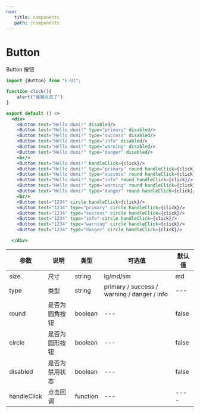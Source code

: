 ```yaml
---
nav:
   title: components
   path: /components
---
```


# Button

Button 按钮

```jsx
import {Button} from "E-UI";

function click(){
    alert("我被点击了")
}

export default () =>
  <div>
    <Button text="Hello dumi!" disabled/>
    <Button text="Hello dumi!" type="primary" disabled/>
    <Button text="Hello dumi!" type="success" disabled/>
    <Button text="Hello dumi!" type="info" disabled/>
    <Button text="Hello dumi!" type="warning" disabled/>
    <Button text="Hello dumi!" type="danger" disabled/>
    <br/>
    <Button text="Hello dumi!" handleClick={click}/>
    <Button text="Hello dumi!" type="primary" round handleClick={click}/>
    <Button text="Hello dumi!" type="success" round handleClick={click}/>
    <Button text="Hello dumi!" type="info" round handleClick={click}/>
    <Button text="Hello dumi!" type="warning" round handleClick={click}/>
    <Button text="Hello dumi!" type="danger" round handleClick={click}/>
    <br/>
    <Button text="1234" circle handleClick={click}/>
    <Button text="1234" type="primary" circle handleClick={click}/>
    <Button text="1234" type="success" circle handleClick={click}/>
    <Button text="1234" type="info" circle handleClick={click}/>
    <Button text="1234" type="warning" circle handleClick={click}/>
    <Button text="1234" type="danger" circle handleClick={click}/>

  </div>

```

| 参数       | 说明      | 类型       | 可选值                                         | 默认值   |
|----------|---------|----------|---------------------------------------------|-------|
| size     | 尺寸      | string   | lg/md/sm                                    | md    |
| type     | 类型      | string   | primary / success / warning / danger / info | ---   |
| round    | 是否为圆角按钮 | boolean  | ---                                         | false |
| circle   | 是否为圆形按钮 | boolean  | ---                                         | false |
| disabled | 是否为禁用状态 | boolean  | ---                                         | false |
| handleClick | 点击回调    | function | ---                                         | ----  |
